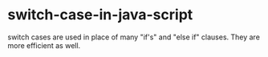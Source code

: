 # switch-case-in-java-script
switch cases are used in place of many "if's" and "else if" clauses. They are more efficient as well.
